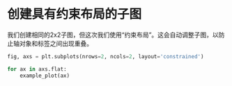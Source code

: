 # 创建具有约束布局的子图

我们创建相同的2x2子图，但这次我们使用“约束布局”。这会自动调整子图，以防止轴对象和标签之间出现重叠。

```python
fig, axs = plt.subplots(nrows=2, ncols=2, layout='constrained')

for ax in axs.flat:
    example_plot(ax)
```
